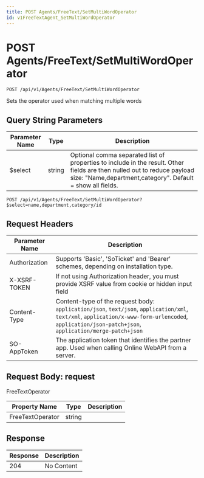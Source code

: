 ```yaml
---
title: POST Agents/FreeText/SetMultiWordOperator
id: v1FreeTextAgent_SetMultiWordOperator
---
```


# POST Agents/FreeText/SetMultiWordOperator

```http
POST /api/v1/Agents/FreeText/SetMultiWordOperator
```

Sets the operator used when matching multiple words







## Query String Parameters

| Parameter Name | Type |  Description |
|----------------|------|--------------|
| $select | string |  Optional comma separated list of properties to include in the result. Other fields are then nulled out to reduce payload size: "Name,department,category". Default = show all fields. |

```http
POST /api/v1/Agents/FreeText/SetMultiWordOperator?$select=name,department,category/id
```


## Request Headers

| Parameter Name | Description |
|----------------|-------------|
| Authorization  | Supports 'Basic', 'SoTicket' and 'Bearer' schemes, depending on installation type. |
| X-XSRF-TOKEN   | If not using Authorization header, you must provide XSRF value from cookie or hidden input field |
| Content-Type | Content-type of the request body: `application/json`, `text/json`, `application/xml`, `text/xml`, `application/x-www-form-urlencoded`, `application/json-patch+json`, `application/merge-patch+json` |
| SO-AppToken | The application token that identifies the partner app. Used when calling Online WebAPI from a server. |

## Request Body: request  

FreeTextOperator 

| Property Name | Type |  Description |
|----------------|------|--------------|
| FreeTextOperator | string |  |


## Response


| Response | Description |
|----------------|-------------|
| 204 | No Content |